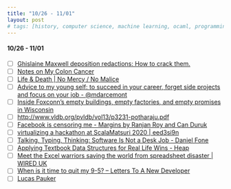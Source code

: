 ```yaml
---
title: "10/26 - 11/01"
layout: post
# tags: [history, computer science, machine learning, ocaml, programming languages, operations, scala, nanotechnology, poker, blogging]
---
```


#### 10/26 - 11/01

- [ ] [Ghislaine Maxwell deposition redactions: How to crack them.](https://slate.com/news-and-politics/2020/10/ghislaine-maxwell-deposition-redactions-epstein-how-to-crack.html)
- [ ] [Notes on My Colon Cancer](https://www.charlieharrington.com/colon-cancer)
- [ ] [Life & Death | No Mercy / No Malice](https://www.profgalloway.com/life-death)
- [ ] [Advice to my young self: to succeed in your career, forget side projects and focus on your job - @mdarcemont](https://manuel.darcemont.fr/posts/focus-on-jour-job/)
- [ ] [Inside Foxconn’s empty buildings, empty factories, and empty promises in Wisconsin](https://www.theverge.com/21507966/foxconn-empty-factories-wisconsin-jobs-loophole-trump)
- [ ] http://www.vldb.org/pvldb/vol13/p3231-potharaju.pdf
- [ ] [Facebook is censoring me - Margins by Ranjan Roy and Can Duruk](https://themargins.substack.com/p/facebook-is-censoring-me)
- [ ] [virtualizing a hackathon at ScalaMatsuri 2020 | eed3si9n](https://eed3si9n.com/virtualizing-hackathon-at-scalamatsuri2020)
- [ ] [Talking, Typing, Thinking: Software Is Not a Desk Job - Daniel Fone](https://daniel.fone.net.nz/blog/2020/10/21/talking-typing-thinking-software-is-not-a-desk-job/)
- [ ] [Applying Textbook Data Structures for Real Life Wins - Heap](https://heap.io/blog/engineering/applying-textbook-data-structures-for-real-life-wins)
- [ ] [Meet the Excel warriors saving the world from spreadsheet disaster | WIRED UK](https://www.wired.co.uk/article/spreadsheet-excel-errors)
- [ ] [When is it time to quit my 9-5? – Letters To A New Developer](https://letterstoanewdeveloper.com/2020/10/26/when-is-it-time-to-quit-my-9-5/)
- [ ] [Lucas Pauker](https://lucaspauker.ml/articles/20)